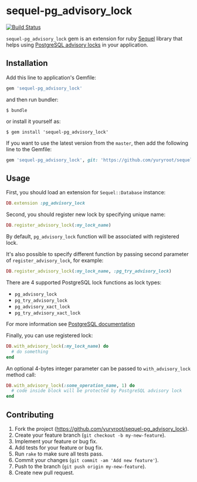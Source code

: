 # sequel-pg_advisory_lock
[![Build Status](https://travis-ci.org/yuryroot/sequel-pg_advisory_lock.svg?branch=master)](https://travis-ci.org/yuryroot/sequel-pg_advisory_lock)

`sequel-pg_advisory_lock` gem is an extension for ruby [Sequel](https://github.com/jeremyevans/sequel) library 
that helps using [PostgreSQL advisory locks](https://www.postgresql.org/docs/9.6/static/explicit-locking.html#ADVISORY-LOCKS)
in your application.

## Installation

Add this line to application's Gemfile:

```ruby
gem 'sequel-pg_advisory_lock'
```
and then run bundler:

```
$ bundle
```

or install it yourself as:

```
$ gem install 'sequel-pg_advisory_lock'
```

If you want to use the latest version from the `master`, then add the following line to the Gemfile:

```ruby
gem 'sequel-pg_advisory_lock', git: 'https://github.com/yuryroot/sequel-pg_advisory_lock'
```

## Usage

First, you should load an extension for `Sequel::Database` instance:

```ruby
DB.extension :pg_advisory_lock
```

Second, you should register new lock by specifying unique name:

```ruby
DB.register_advisory_lock(:my_lock_name)

```

By default, `pg_advisory_lock` function will be associated with registered lock. 

It's also possible to specify different function by passing second parameter of `register_advisory_lock`, for example:

```ruby
DB.register_advisory_lock(:my_lock_name, :pg_try_advisory_lock)

```

There are 4 supported PostgreSQL lock functions as lock types:

* `pg_advisory_lock` 
* `pg_try_advisory_lock`
* `pg_advisory_xact_lock`
* `pg_try_advisory_xact_lock`

For more information see [PostgreSQL documentation](https://www.postgresql.org/docs/9.6/static/functions-admin.html#FUNCTIONS-ADVISORY-LOCKS)
 
Finally, you can use registered lock:  

```ruby
DB.with_advisory_lock(:my_lock_name) do
  # do something   
end

``` 

An optional 4-bytes integer parameter can be passed to `with_advisory_lock` method call:

```ruby
DB.with_advisory_lock(:some_operation_name, 1) do
  # code inside block will be protected by PostgreSQL advisory lock 
end

```
 
## Contributing

1. Fork the project (https://github.com/yuryroot/sequel-pg_advisory_lock).
2. Create your feature branch (`git checkout -b my-new-feature`).
3. Implement your feature or bug fix.
4. Add tests for your feature or bug fix.
5. Run `rake` to make sure all tests pass.
6. Commit your changes (`git commit -am 'Add new feature'`).
7. Push to the branch (`git push origin my-new-feature`).
8. Create new pull request.
